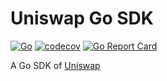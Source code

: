# Uniswap Go SDK

[![Go](https://github.com/miraclesu/uniswap-sdk-go/workflows/Go/badge.svg?branch=master)](https://github.com/miraclesu/uniswap-sdk-go/actions)
[![codecov](https://codecov.io/gh/miraclesu/uniswap-sdk-go/branch/master/graph/badge.svg)](https://codecov.io/gh/miraclesu/uniswap-sdk-go)
[![Go Report Card](https://goreportcard.com/badge/github.com/miraclesu/uniswap-sdk-go)](https://goreportcard.com/report/github.com/miraclesu/uniswap-sdk-go)

A Go SDK of [Uniswap](https://github.com/Uniswap/uniswap-sdk)
